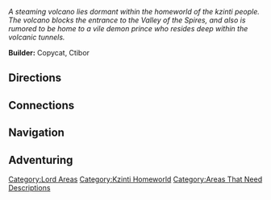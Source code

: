 *A steaming volcano lies dormant within the homeworld of the kzinti
people. The volcano blocks the entrance to the Valley of the Spires, and
also is rumored to be home to a vile demon prince who resides deep
within the volcanic tunnels.*

**Builder:** Copycat, Ctibor

## Directions

## Connections

## Navigation

## Adventuring

[Category:Lord Areas](Category:Lord_Areas "wikilink") [Category:Kzinti
Homeworld](Category:Kzinti_Homeworld "wikilink") [Category:Areas That
Need Descriptions](Category:Areas_That_Need_Descriptions "wikilink")
